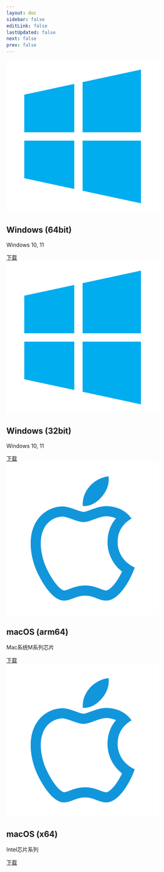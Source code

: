 ```yaml
---
layout: doc
sidebar: false
editLink: false
lastUpdated: false
next: false
prev: false
---
```

<script setup>
import '../style.css'
</script>
<div class="download-container">
  <div class="download-card">
    <img src="../public/Windows.svg" alt="Windows Logo">
    <h2>Windows (64bit)</h2>
    <p>Windows 10, 11</p>
    <a href="https://publisher.surveybrowser.com/download/latest/windows_64" class="download-button">下载</a>
  </div>
  <div class="download-card">
    <img src="../public/Windows.svg" alt="Linux Logo">
    <h2>Windows (32bit)</h2>
    <p>Windows 10, 11</p>
    <a href="https://publisher.surveybrowser.com/download/latest/windows_32" class="download-button">下载</a>
  </div>
</div>
<div class="download-container">
  <div class="download-card">
    <img src="../public/macos.svg" alt="Mac Logo">
    <h2>macOS (arm64)</h2>
    <p>Mac系统M系列芯片</p>
    <a href="https://publisher.surveybrowser.com/download/latest/osx_arm64" class="download-button">下载</a>
  </div>
    <div class="download-card">
    <img src="../public/macos.svg" alt="Mac Logo">
    <h2>macOS (x64)</h2>
    <p>Intel芯片系列</p>
    <a href="https://publisher.surveybrowser.com/download/latest/osx_64" class="download-button">下载</a>
  </div>
</div>